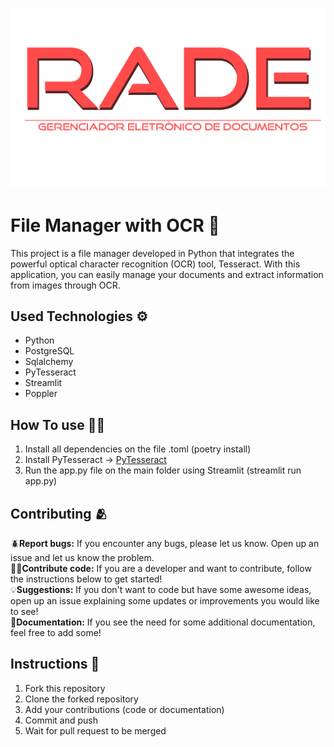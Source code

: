 <h1 align='center'>
  <img src='projeto_ciclo1/pages_library/Icons/rade_logo2.png'/>
</h1>

# File Manager with OCR 📄
This project is a file manager developed in Python that integrates the powerful optical character recognition (OCR) tool, Tesseract. With this application, you can easily manage your documents and extract information from images through OCR.

## Used Technologies ⚙️
* Python
* PostgreSQL
* Sqlalchemy
* PyTesseract
* Streamlit
* Poppler

## How To use 👩‍💻
1. Install all dependencies on the file .toml (poetry install)
2. Install PyTesseract -> [PyTesseract](https://pypi.org/project/pytesseract/#description)
3. Run the app.py file on the main folder using Streamlit (streamlit run app.py)

## Contributing 🫂
🪲**Report bugs:** If you encounter any bugs, please let us know. Open up an issue and let us know the problem.</br>
👨‍💻**Contribute code:** If you are a developer and want to contribute, follow the instructions below to get started!</br>
💡**Suggestions:** If you don't want to code but have some awesome ideas, open up an issue explaining some updates or improvements you would like to see!</br>
📄**Documentation:** If you see the need for some additional documentation, feel free to add some!</br>

## Instructions 📝
1. Fork this repository
2. Clone the forked repository
3. Add your contributions (code or documentation)
4. Commit and push
5. Wait for pull request to be merged
